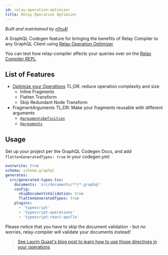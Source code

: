```yaml
---
id: relay-operation-optimizer
title: Relay Operation Optimizer
---
```


_Built and maintained by [n1ru4l](https://github.com/n1ru4l)_

A GraphQL Codegen feature for bringing the benefits of Relay Compiler to any GraphQL Client using [Relay Operation Optimizer](https://www.graphql-tools.com/docs/relay-operation-optimizer)

You can test how relay-compiler affects your queries over on the [Relay Compiler REPL](https://relay-compiler-repl.netlify.com/).

## List of Features

- [Optimize your Operations](https://relay.dev/docs/en/compiler-architecture#transforms) TL;DR: reduce operation complexity and size
  - Inline Fragments
  - Flatten Transform
  - Skip Redundant Node Transform
- FragmentArguments TL;DR: Make your fragments reusable with different arguments
  - [`@argumentsDefinition`](https://relay.dev/docs/en/graphql-in-relay#argumentdefinitions)
  - [`@arguments`](https://relay.dev/docs/en/graphql-in-relay#arguments)

## Usage

Set up your project per the GraphQL Codegen Docs, and add `flattenGeneratedTypes: true` in your codegen.yml:

```yaml
overwrite: true
schema: schema.graphql
generates:
  src/generated-types.tsx:
    documents: 'src/documents/**/*.graphql'
    config:
      skipDocumentsValidation: true
      flattenGeneratedTypes: true
    plugins:
      - 'typescript'
      - 'typescript-operations'
      - 'typescript-react-apollo'
```

Please notice that you have to skip the document validation - but no worries, relay-compiler will validate your documents instead!

> [See Laurin Quast's blog post to learn how to use those directives in your operations](https://the-guild.dev/blog/graphql-codegen-relay-compiler)
